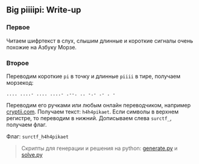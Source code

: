 ## Big piiiipi: Write-up

### Первое
Читаем шифртекст в слух, слышим длинные и короткие сигналы очень похожие на Азбуку Морзе.

### Второе
Переводим короткие `pi` в точку и длинные `piiii` в тире, получаем морзекод:

`.... ....- .... ....- .--. .. -.- .- . -`

Переводим его ручками или любым онлайн переводчиком, например [cryptii.com](https://cryptii.com/pipes/morse-code-to-text). Получаем текст: `h4h4pikaet`. Если символы в верхнем регистре, то переводим в нижний.
Дописываем слева `surctf_`, получаем флаг.

Флаг: `surctf_h4h4pikaet`

> Скрипты для генерации и решения на python: [generate.py](generate.py) и [solve.py](solve.py)
